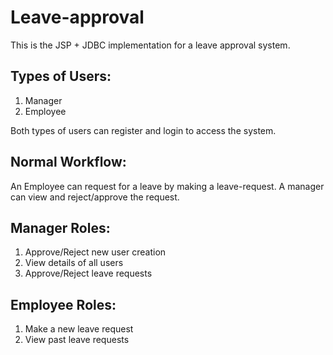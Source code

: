 # Leave-approval

This is the JSP + JDBC implementation for a leave approval system.

## Types of Users:
1. Manager
2. Employee

Both types of users can register and login to access the system.

## Normal Workflow: 
An Employee can request for a leave by making a leave-request. A manager can view and reject/approve the request.

## Manager Roles:
1. Approve/Reject new user creation
2. View details of all users
3. Approve/Reject leave requests

## Employee Roles:
1. Make a new leave request
2. View past leave requests
